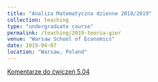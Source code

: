 ```yaml
---
title: "Analiza Matematyczna dzienne 2018/2019"
collection: teaching
type: "undergraduate course"
permalink: /teaching/2019-teoria-gier
venue: "Warsaw School of Economics"
date: 2019-04-07
location: "Warsaw, Poland"
---
```


[Komentarze do ćwiczeń 5.04](/am/am20190407.html)

